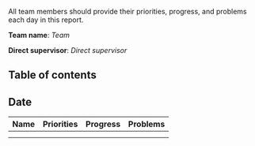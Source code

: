 All team members should provide their priorities, progress, and problems each day in this report.

**Team name**: _Team_

**Direct supervisor**: _Direct supervisor_

## Table of contents

## Date

| Name | Priorities | Progress | Problems |
| ---- | ---------- | -------- | -------- |
|      |            |          |          |
|      |            |          |          |
